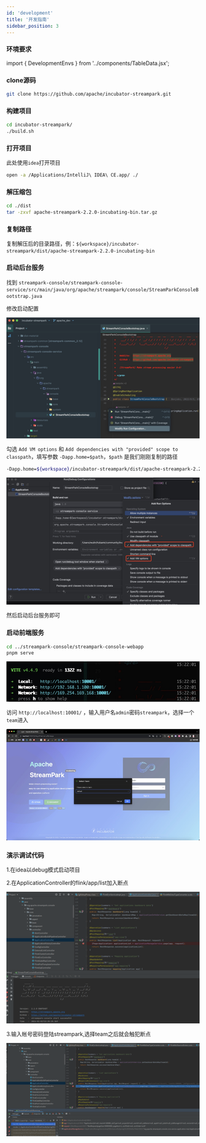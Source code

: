 ```yaml
---
id: 'development'
title: '开发指南'
sidebar_position: 3
---
```


### 环境要求

import { DevelopmentEnvs } from '../components/TableData.jsx';

<DevelopmentEnvs></DevelopmentEnvs>

### clone源码

```bash
git clone https://github.com/apache/incubator-streampark.git
```

### 构建项目

```bash
cd incubator-streampark/
./build.sh
```

### 打开项目

此处使用`idea`打开项目

```bash
open -a /Applications/IntelliJ\ IDEA\ CE.app/ ./
```

### 解压缩包

```bash
cd ./dist
tar -zxvf apache-streampark-2.2.0-incubating-bin.tar.gz
```

### 复制路径

复制解压后的目录路径，例：`${workspace}/incubator-streampark/dist/apache-streampark-2.2.0-incubating-bin`

### 启动后台服务

找到 `streampark-console/streampark-console-service/src/main/java/org/apache/streampark/console/StreamParkConsoleBootstrap.java`

修改启动配置

![Streampark Modify Run Configuration](/doc/image/streampark_modify_run_configuration.jpg)

勾选 `Add VM options` 和 `Add dependencies with "provided" scope to classpath`，填写参数 `-Dapp.home=$path`，`$path` 是我们刚刚复制的路径

```bash
-Dapp.home=${workspace}/incubator-streampark/dist/apache-streampark-2.2.0-incubating-bin
```

![Streampark Run Config](/doc/image/streampark_run_config.jpeg)

然后启动后台服务即可

### 启动前端服务

```bash
cd ../streampark-console/streampark-console-webapp
pnpm serve
```

![Streampark Frontend Running](/doc/image/streampark_frontend_running.png)

访问 `http://localhost:10001/` ，输入用户名`admin`密码`streampark`，选择一个`team`进入

![Streampark Select Team](/doc/image/streampark_select_team.jpg)

### 演示调试代码
1.在idea以debug模式启动项目

2.在ApplicationController的flink/app/list加入断点

![Streampark Project Build](/doc/image/streampark_debug_build.png)

3.输入帐号密码登陆streampark,选择team之后就会触犯断点

![Streampark Project Build](/doc/image/streampark_debugging.png)


